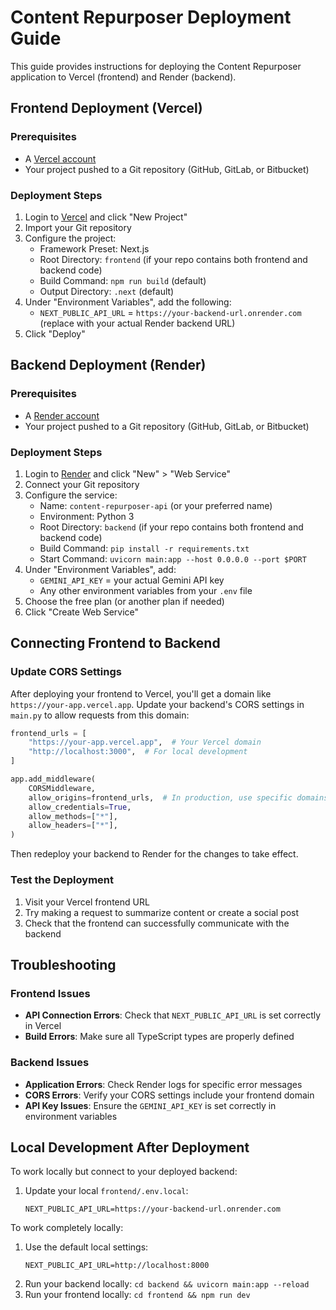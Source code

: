 # Content Repurposer Deployment Guide

This guide provides instructions for deploying the Content Repurposer application to Vercel (frontend) and Render (backend).

## Frontend Deployment (Vercel)

### Prerequisites
- A [Vercel account](https://vercel.com)
- Your project pushed to a Git repository (GitHub, GitLab, or Bitbucket)

### Deployment Steps

1. Login to [Vercel](https://vercel.com) and click "New Project"
2. Import your Git repository
3. Configure the project:
   - Framework Preset: Next.js
   - Root Directory: `frontend` (if your repo contains both frontend and backend code)
   - Build Command: `npm run build` (default)
   - Output Directory: `.next` (default)
4. Under "Environment Variables", add the following:
   - `NEXT_PUBLIC_API_URL` = `https://your-backend-url.onrender.com` (replace with your actual Render backend URL)
5. Click "Deploy"

## Backend Deployment (Render)

### Prerequisites
- A [Render account](https://render.com)
- Your project pushed to a Git repository (GitHub, GitLab, or Bitbucket)

### Deployment Steps

1. Login to [Render](https://render.com) and click "New" > "Web Service"
2. Connect your Git repository
3. Configure the service:
   - Name: `content-repurposer-api` (or your preferred name)
   - Environment: Python 3
   - Root Directory: `backend` (if your repo contains both frontend and backend code)
   - Build Command: `pip install -r requirements.txt`
   - Start Command: `uvicorn main:app --host 0.0.0.0 --port $PORT`
4. Under "Environment Variables", add:
   - `GEMINI_API_KEY` = your actual Gemini API key
   - Any other environment variables from your `.env` file
5. Choose the free plan (or another plan if needed)
6. Click "Create Web Service"

## Connecting Frontend to Backend

### Update CORS Settings

After deploying your frontend to Vercel, you'll get a domain like `https://your-app.vercel.app`. Update your backend's CORS settings in `main.py` to allow requests from this domain:

```python
frontend_urls = [
    "https://your-app.vercel.app",  # Your Vercel domain
    "http://localhost:3000",  # For local development
]

app.add_middleware(
    CORSMiddleware,
    allow_origins=frontend_urls,  # In production, use specific domains
    allow_credentials=True,
    allow_methods=["*"],  
    allow_headers=["*"],  
)
```

Then redeploy your backend to Render for the changes to take effect.

### Test the Deployment

1. Visit your Vercel frontend URL
2. Try making a request to summarize content or create a social post
3. Check that the frontend can successfully communicate with the backend

## Troubleshooting

### Frontend Issues
- **API Connection Errors**: Check that `NEXT_PUBLIC_API_URL` is set correctly in Vercel
- **Build Errors**: Make sure all TypeScript types are properly defined

### Backend Issues
- **Application Errors**: Check Render logs for specific error messages
- **CORS Errors**: Verify your CORS settings include your frontend domain
- **API Key Issues**: Ensure the `GEMINI_API_KEY` is set correctly in environment variables

## Local Development After Deployment

To work locally but connect to your deployed backend:
1. Update your local `frontend/.env.local`:
   ```
   NEXT_PUBLIC_API_URL=https://your-backend-url.onrender.com
   ```

To work completely locally:
1. Use the default local settings:
   ```
   NEXT_PUBLIC_API_URL=http://localhost:8000
   ```
2. Run your backend locally: `cd backend && uvicorn main:app --reload`
3. Run your frontend locally: `cd frontend && npm run dev` 